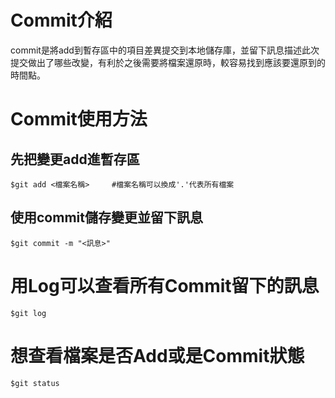 # Commit介紹
commit是將add到暫存區中的項目差異提交到本地儲存庫，並留下訊息描述此次提交做出了哪些改變，有利於之後需要將檔案還原時，較容易找到應該要還原到的時間點。
# Commit使用方法
## 先把變更add進暫存區
    $git add <檔案名稱>     #檔案名稱可以換成'.'代表所有檔案
## 使用commit儲存變更並留下訊息
    $git commit -m "<訊息>"
# 用Log可以查看所有Commit留下的訊息
    $git log
# 想查看檔案是否Add或是Commit狀態
    $git status